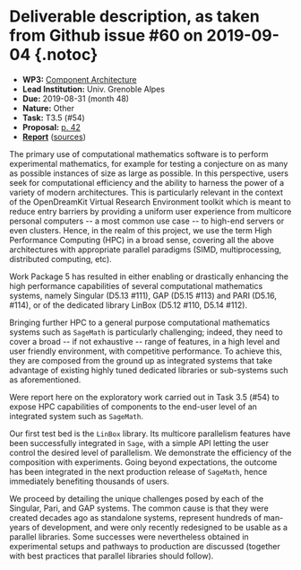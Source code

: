 # Deliverable description, as taken from Github issue #60 on 2019-09-04 {.notoc}

- **WP3:** [Component Architecture](https://github.com/OpenDreamKit/OpenDreamKit/tree/master/WP3)
- **Lead Institution:** Univ. Grenoble Alpes
- **Due:** 2019-08-31 (month 48)
- **Nature:** Other
- **Task:** T3.5 (#54)
- **Proposal:** [p. 42](https://github.com/OpenDreamKit/OpenDreamKit/raw/master/Proposal/proposal-www.pdf)
- **[Report](https://github.com/OpenDreamKit/OpenDreamKit/raw/master/WP3/D3.11/report-final.pdf)** ([sources](https://github.com/OpenDreamKit/OpenDreamKit/raw/master/WP3/D3.11/))

The primary use of computational mathematics software is to perform experimental mathematics, for example for testing a conjecture on as many as possible instances of size as large as possible. In this perspective, users seek for computational efficiency and the ability to harness the power of a variety of modern architectures. This is particularly relevant in the context of the OpenDreamKit Virtual Research Environment toolkit which is meant to reduce entry barriers by providing a uniform user experience from multicore personal computers -- a most common use case -- to high-end servers or even clusters. Hence, in the realm of this project, we use the term High Performance Computing (HPC) in a broad sense, covering all the above architectures with appropriate parallel paradigms (SIMD, multiprocessing, distributed computing, etc).

Work Package 5 has resulted in either enabling or drastically enhancing the high performance capabilities of several computational mathematics systems, namely Singular (D5.13 #111), GAP (D5.15 #113) and PARI (D5.16, #114), or of the dedicated library LinBox (D5.12 #110, D5.14 #112).

Bringing further HPC to a general purpose computational mathematics systems such as `SageMath` is particularly challenging; indeed, they need to cover a broad -- if not exhaustive -- range of features, in a high level and user friendly environment, with competitive performance. To achieve this, they are composed from the ground up as integrated systems that take advantage of existing highly tuned dedicated libraries or sub-systems such as aforementioned.

Were report here on the exploratory work carried out in Task 3.5 (#54) to expose HPC capabilities of components to the end-user level of an integrated system such as `SageMath`.

Our first test bed is the `LinBox` library. Its multicore parallelism features have been successfully integrated in `Sage`, with a simple API letting the user control the desired level of parallelism. We demonstrate the efficiency of the composition with experiments. Going beyond expectations, the outcome has been integrated in the next production release of `SageMath`, hence immediately benefiting thousands of users.

We proceed by detailing the unique challenges posed by each of the Singular, Pari, and GAP systems. The common cause is that they were created decades ago as standalone systems, represent hundreds of man-years of development, and were only recently redesigned to be usable as a parallel libraries. Some successes were nevertheless obtained in experimental setups and pathways to production are discussed (together with best practices that parallel libraries should follow).

